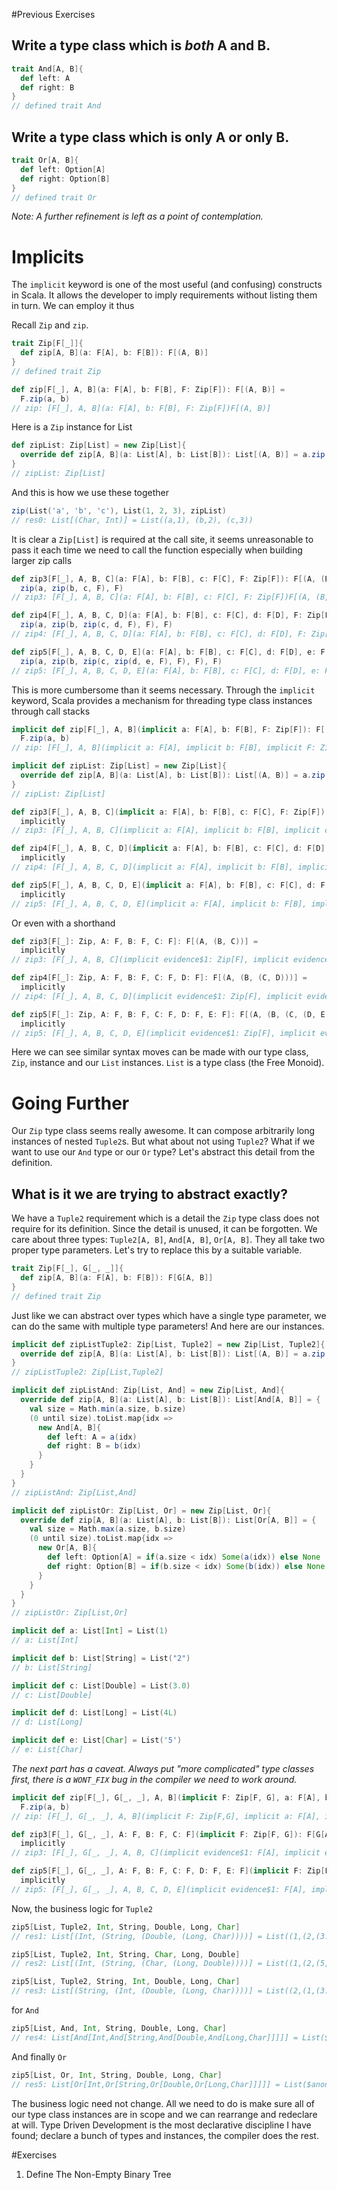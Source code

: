 #Previous Exercises
## Write a type class which is *both* A and B.
```scala
trait And[A, B]{
  def left: A
  def right: B
}
// defined trait And
```

## Write a type class which is only A or only B. 
```scala
trait Or[A, B]{
  def left: Option[A]
  def right: Option[B]
}
// defined trait Or
```
*Note: A further refinement is left as a point of contemplation.*

# Implicits
The `implicit` keyword is one of the most useful (and confusing) constructs in Scala. It allows the developer to imply requirements without listing them in turn. We can employ it thus

Recall `Zip` and `zip`.
```scala
trait Zip[F[_]]{
  def zip[A, B](a: F[A], b: F[B]): F[(A, B)]
}
// defined trait Zip

def zip[F[_], A, B](a: F[A], b: F[B], F: Zip[F]): F[(A, B)] =
  F.zip(a, b)
// zip: [F[_], A, B](a: F[A], b: F[B], F: Zip[F])F[(A, B)]
```
Here is a `Zip` instance for List
```scala
def zipList: Zip[List] = new Zip[List]{
  override def zip[A, B](a: List[A], b: List[B]): List[(A, B)] = a.zip(b)
}
// zipList: Zip[List]
```
And this is how we use these together
```scala
zip(List('a', 'b', 'c'), List(1, 2, 3), zipList)
// res0: List[(Char, Int)] = List((a,1), (b,2), (c,3))
```
It is clear a `Zip[List]` is required at the call site, it seems unreasonable to pass it each time we need to call the function especially when building larger zip calls
```scala
def zip3[F[_], A, B, C](a: F[A], b: F[B], c: F[C], F: Zip[F]): F[(A, (B, C))] =
  zip(a, zip(b, c, F), F)
// zip3: [F[_], A, B, C](a: F[A], b: F[B], c: F[C], F: Zip[F])F[(A, (B, C))]

def zip4[F[_], A, B, C, D](a: F[A], b: F[B], c: F[C], d: F[D], F: Zip[F]): F[(A, (B, (C, D)))] =
  zip(a, zip(b, zip(c, d, F), F), F)
// zip4: [F[_], A, B, C, D](a: F[A], b: F[B], c: F[C], d: F[D], F: Zip[F])F[(A, (B, (C, D)))]

def zip5[F[_], A, B, C, D, E](a: F[A], b: F[B], c: F[C], d: F[D], e: F[E], F: Zip[F]): F[(A, (B, (C, (D, E))))] =
  zip(a, zip(b, zip(c, zip(d, e, F), F), F), F)
// zip5: [F[_], A, B, C, D, E](a: F[A], b: F[B], c: F[C], d: F[D], e: F[E], F: Zip[F])F[(A, (B, (C, (D, E))))]
```
This is more cumbersome than it seems necessary. Through the `implicit` keyword, Scala provides a mechanism for threading type class instances through call stacks
```scala
implicit def zip[F[_], A, B](implicit a: F[A], b: F[B], F: Zip[F]): F[(A, B)] =
  F.zip(a, b)
// zip: [F[_], A, B](implicit a: F[A], implicit b: F[B], implicit F: Zip[F])F[(A, B)]

implicit def zipList: Zip[List] = new Zip[List]{
  override def zip[A, B](a: List[A], b: List[B]): List[(A, B)] = a.zip(b)
}
// zipList: Zip[List]

def zip3[F[_], A, B, C](implicit a: F[A], b: F[B], c: F[C], F: Zip[F]): F[(A, (B, C))] =
  implicitly
// zip3: [F[_], A, B, C](implicit a: F[A], implicit b: F[B], implicit c: F[C], implicit F: Zip[F])F[(A, (B, C))]

def zip4[F[_], A, B, C, D](implicit a: F[A], b: F[B], c: F[C], d: F[D], F: Zip[F]): F[(A, (B, (C, D)))] =
  implicitly
// zip4: [F[_], A, B, C, D](implicit a: F[A], implicit b: F[B], implicit c: F[C], implicit d: F[D], implicit F: Zip[F])F[(A, (B, (C, D)))]

def zip5[F[_], A, B, C, D, E](implicit a: F[A], b: F[B], c: F[C], d: F[D], e: F[E], F: Zip[F]): F[(A, (B, (C, (D, E))))] =
  implicitly
// zip5: [F[_], A, B, C, D, E](implicit a: F[A], implicit b: F[B], implicit c: F[C], implicit d: F[D], implicit e: F[E], implicit F: Zip[F])F[(A, (B, (C, (D, E))))]
```
Or even with a shorthand
```scala
def zip3[F[_]: Zip, A: F, B: F, C: F]: F[(A, (B, C))] =
  implicitly
// zip3: [F[_], A, B, C](implicit evidence$1: Zip[F], implicit evidence$2: F[A], implicit evidence$3: F[B], implicit evidence$4: F[C])F[(A, (B, C))]

def zip4[F[_]: Zip, A: F, B: F, C: F, D: F]: F[(A, (B, (C, D)))] =
  implicitly
// zip4: [F[_], A, B, C, D](implicit evidence$1: Zip[F], implicit evidence$2: F[A], implicit evidence$3: F[B], implicit evidence$4: F[C], implicit evidence$5: F[D])F[(A, (B, (C, D)))]

def zip5[F[_]: Zip, A: F, B: F, C: F, D: F, E: F]: F[(A, (B, (C, (D, E))))] =
  implicitly
// zip5: [F[_], A, B, C, D, E](implicit evidence$1: Zip[F], implicit evidence$2: F[A], implicit evidence$3: F[B], implicit evidence$4: F[C], implicit evidence$5: F[D], implicit evidence$6: F[E])F[(A, (B, (C, (D, E))))]
```
Here we can see similar syntax moves can be made with our type class, `Zip`, instance and our `List` instances. `List` is a type class (the Free Monoid).

# Going Further
Our `Zip` type class seems really awesome. It can compose arbitrarily long instances of nested `Tuple2`s. But what about not using `Tuple2`? What if we want to use our `And` type or our `Or` type? Let's abstract this detail from the definition.

## What is it we are trying to abstract exactly?
We have a `Tuple2` requirement which is a detail the `Zip` type class does not require for its definition. Since the detail is unused, it can be forgotten. We care about three types: `Tuple2[A, B]`, `And[A, B]`, `Or[A, B]`. They all take two proper type parameters. Let's try to replace this by a suitable variable.

```scala
trait Zip[F[_], G[_, _]]{
  def zip[A, B](a: F[A], b: F[B]): F[G[A, B]]
}
// defined trait Zip
```
Just like we can abstract over types which have a single type parameter, we can do the same with multiple type parameters! And here are our instances.
```scala
implicit def zipListTuple2: Zip[List, Tuple2] = new Zip[List, Tuple2]{
  override def zip[A, B](a: List[A], b: List[B]): List[(A, B)] = a.zip(b)
}
// zipListTuple2: Zip[List,Tuple2]

implicit def zipListAnd: Zip[List, And] = new Zip[List, And]{
  override def zip[A, B](a: List[A], b: List[B]): List[And[A, B]] = {
    val size = Math.min(a.size, b.size)
    (0 until size).toList.map{idx =>
      new And[A, B]{
        def left: A = a(idx)
        def right: B = b(idx)
      }
    }
  }
}
// zipListAnd: Zip[List,And]

implicit def zipListOr: Zip[List, Or] = new Zip[List, Or]{
  override def zip[A, B](a: List[A], b: List[B]): List[Or[A, B]] = {
    val size = Math.max(a.size, b.size)
    (0 until size).toList.map{idx =>
      new Or[A, B]{
        def left: Option[A] = if(a.size < idx) Some(a(idx)) else None
        def right: Option[B] = if(b.size < idx) Some(b(idx)) else None
      }
    }
  }
}
// zipListOr: Zip[List,Or]

implicit def a: List[Int] = List(1)
// a: List[Int]

implicit def b: List[String] = List("2")
// b: List[String]

implicit def c: List[Double] = List(3.0)
// c: List[Double]

implicit def d: List[Long] = List(4L)
// d: List[Long]

implicit def e: List[Char] = List('5')
// e: List[Char]
```
*The next part has a caveat. Always put "more complicated" type classes first, there is a `WONT_FIX` bug in the compiler we need to work around.*
```scala
implicit def zip[F[_], G[_, _], A, B](implicit F: Zip[F, G], a: F[A], b: F[B]): F[G[A, B]] =
  F.zip(a, b)
// zip: [F[_], G[_, _], A, B](implicit F: Zip[F,G], implicit a: F[A], implicit b: F[B])F[G[A,B]]

def zip3[F[_], G[_, _], A: F, B: F, C: F](implicit F: Zip[F, G]): F[G[A, G[B, C]]] =
  implicitly
// zip3: [F[_], G[_, _], A, B, C](implicit evidence$1: F[A], implicit evidence$2: F[B], implicit evidence$3: F[C], implicit F: Zip[F,G])F[G[A,G[B,C]]]

def zip5[F[_], G[_, _], A: F, B: F, C: F, D: F, E: F](implicit F: Zip[F, G]): F[G[A, G[B, G[C, G[D, E]]]]] =
  implicitly
// zip5: [F[_], G[_, _], A, B, C, D, E](implicit evidence$1: F[A], implicit evidence$2: F[B], implicit evidence$3: F[C], implicit evidence$4: F[D], implicit evidence$5: F[E], implicit F: Zip[F,G])F[G[A,G[B,G[C,G[D,E]]]]]
```
Now, the business logic for `Tuple2`
```scala
zip5[List, Tuple2, Int, String, Double, Long, Char]
// res1: List[(Int, (String, (Double, (Long, Char))))] = List((1,(2,(3.0,(4,5)))))

zip5[List, Tuple2, Int, String, Char, Long, Double]
// res2: List[(Int, (String, (Char, (Long, Double))))] = List((1,(2,(5,(4,3.0)))))

zip5[List, Tuple2, String, Int, Double, Long, Char]
// res3: List[(String, (Int, (Double, (Long, Char))))] = List((2,(1,(3.0,(4,5)))))
```
for `And`
```scala
zip5[List, And, Int, String, Double, Long, Char]
// res4: List[And[Int,And[String,And[Double,And[Long,Char]]]]] = List($anon$1$$anon$2@1f18efa)
```
And finally `Or`
```scala
zip5[List, Or, Int, String, Double, Long, Char]
// res5: List[Or[Int,Or[String,Or[Double,Or[Long,Char]]]]] = List($anon$1$$anon$2@1d2f09)
```
The business logic need not change. All we need to do is make sure all of our type class instances are in scope and we can rearrange and redeclare at will. Type Driven Development is the most declarative discipline I have found; declare a bunch of types and instances, the compiler does the rest.

#Exercises
1. Define The Non-Empty Binary Tree

